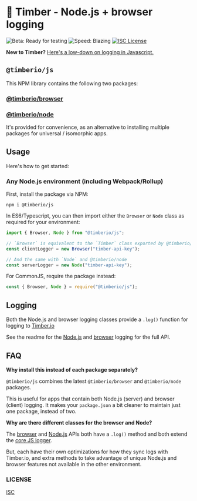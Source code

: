 # 🌲 Timber - Node.js + browser logging

![Beta: Ready for testing](https://img.shields.io/badge/early_release-beta-green.svg)
![Speed: Blazing](https://img.shields.io/badge/speed-blazing%20%F0%9F%94%A5-brightgreen.svg)
[![ISC License](https://img.shields.io/badge/license-ISC-ff69b4.svg)](LICENSE.md)

**New to Timber?** [Here's a low-down on logging in Javascript.](https://github.com/timberio/timber-js)

## `@timberio/js`

This NPM library contains the following two packages:

### [@timberio/browser](https://github.com/timberio/timber-js/tree/master/packages/browser)

### [@timberio/node](https://github.com/timberio/timber-js/tree/master/packages/node)

It's provided for convenience, as an alternative to installing multiple packages for universal / isomorphic apps.

## Usage

Here's how to get started:

### Any Node.js environment (including Webpack/Rollup)

First, install the package via NPM:

```
npm i @timberio/js
```

In ES6/Typescript, you can then import either the `Browser` or `Node` class as required for your environment:

```typescript
import { Browser, Node } from "@timberio/js";

// `Browser` is equivalent to the `Timber` class exported by @timberio/browser
const clientLogger = new Browser("timber-api-key");

// And the same with `Node` and @timberio/node
const serverLogger = new Node("timber-api-key");
```

For CommonJS, require the package instead:

```js
const { Browser, Node } = require("@timberio/js");
```

## Logging

Both the Node.js and browser logging classes provide a `.log()` function for logging to [Timber.io](https://timber.io)

See the readme for the [Node.js](https://github.com/timberio/timber-js/tree/master/packages/node) and [browser](https://github.com/timberio/timber-js/tree/master/packages/browser) logging for the full API.

## FAQ

**Why install this instead of each package separately?**

`@timberio/js` combines the latest `@timberio/browser` and `@timberio/node` packages.

This is useful for apps that contain both Node.js (server) and browser (client) logging. It makes your `package.json` a bit cleaner to maintain just one package, instead of two.

**Why are there different classes for the browser and Node?**

The [browser](https://github.com/timberio/timber-js/tree/master/packages/browser) and [Node.js](https://github.com/timberio/timber-js/tree/master/packages/node) APIs both have a `.log()` method and both extend the [core JS logger](https://github.com/timberio/timber-js/tree/master/packages/core).

But, each have their own optimizations for how they sync logs with Timber.io, and extra methods to take advantage of unique Node.js and browser features not available in the other environment.

### LICENSE

[ISC](LICENSE.md)
